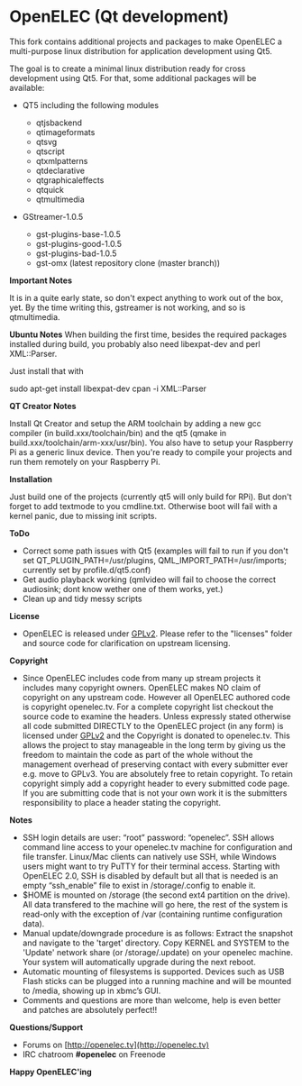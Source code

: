 # OpenELEC (Qt development)

This fork contains additional projects and packages to make OpenELEC a multi-purpose
linux distribution for application development using Qt5.

The goal is to create a minimal linux distribution ready for cross development using Qt5.
For that, some additional packages will be available:

- QT5 including the following modules
   - qtjsbackend
   - qtimageformats
   - qtsvg
   - qtscript
   - qtxmlpatterns
   - qtdeclarative
   - qtgraphicaleffects
   - qtquick
   - qtmultimedia

- GStreamer-1.0.5
   - gst-plugins-base-1.0.5
   - gst-plugins-good-1.0.5
   - gst-plugins-bad-1.0.5
   - gst-omx (latest repository clone (master branch))

**Important Notes**

It is in a quite early state, so don't expect anything to work out of the box, yet. By the time writing this, gstreamer is not working, and so is qtmultimedia.

**Ubuntu Notes**
When building the first time, besides the required packages installed during build, you probably also need libexpat-dev and perl XML::Parser.

Just install that with

sudo apt-get install libexpat-dev
cpan -i XML::Parser

**QT Creator Notes**

Install Qt Creator and setup the ARM toolchain by adding a new gcc compiler (in build.xxx/toolchain/bin) and the qt5 (qmake in build.xxx/toolchain/arm-xxx/usr/bin). You also have to setup your Raspberry Pi as a generic linux device. Then you're ready to compile your projects and run them remotely on your Raspberry Pi.

**Installation**

Just build one of the projects (currently qt5 will only build for RPi). But don't forget to add textmode to you cmdline.txt. Otherwise boot will fail with a kernel panic, due to missing init scripts.

**ToDo**

- Correct some path issues with Qt5 (examples will fail to run if you don't set QT_PLUGIN_PATH=/usr/plugins, QML_IMPORT_PATH=/usr/imports; currently set by profile.d/qt5.conf)
- Get audio playback working (qmlvideo will fail to choose the correct audiosink; dont know wether one of them works, yet.)
- Clean up and tidy messy scripts

**License**

* OpenELEC is released under [GPLv2](http://www.gnu.org/licenses/gpl-2.0.html). Please refer to the "licenses" folder and 
  source code for clarification on upstream licensing.

**Copyright**

* Since OpenELEC includes code from many up stream projects it includes many 
  copyright owners. OpenELEC makes NO claim of copyright on any upstream code. 
  However all OpenELEC authored code is copyright openelec.tv.
  For a complete copyright list checkout the source code to examine the headers.
  Unless expressly stated otherwise all code submitted DIRECTLY to the OpenELEC 
  project (in any form) is licensed under [GPLv2](http://www.gnu.org/licenses/gpl-2.0.html) and the Copyright is donated to 
  openelec.tv.
  This allows the project to stay manageable in the long term by giving us the
  freedom to maintain the code as part of the whole without the management 
  overhead of preserving contact with every submitter ever e.g. move to GPLv3.
  You are absolutely free to retain copyright. To retain copyright simply add a 
  copyright header to every submitted code page.
  If you are submitting code that is not your own work it is the submitters 
  responsibility to place a header stating the copyright. 

**Notes**

* SSH login details are user: “root” password: “openelec”.
  SSH allows command line access to your openelec.tv machine for configuration
  and file transfer. Linux/Mac clients can natively use SSH, while Windows
  users might want to try PuTTY for their terminal access.
  Starting with OpenELEC 2.0, SSH is disabled by default but all that is needed
  is an empty “ssh_enable” file to exist in /storage/.config to enable it.
* $HOME is mounted on /storage (the second ext4 partition on the drive). 
  All data transfered to the machine will go here, the rest of the system is
  read-only with the exception of /var (containing runtime configuration data).
* Manual update/downgrade procedure is as follows:
  Extract the snapshot and navigate to the 'target' directory.
  Copy KERNEL and SYSTEM to the 'Update' network share (or /storage/.update) on
  your openelec machine. Your system will automatically upgrade during the 
  next reboot.
* Automatic mounting of filesystems is supported. Devices such as USB Flash 
  sticks can be plugged into a running machine and will be mounted to /media,
  showing up in xbmc’s GUI.
* Comments and questions are more than welcome, help is even better and patches 
  are absolutely perfect!!

**Questions/Support**

* Forums on [http://openelec.tv](http://openelec.tv)
* IRC chatroom **#openelec** on Freenode

**Happy OpenELEC'ing**
